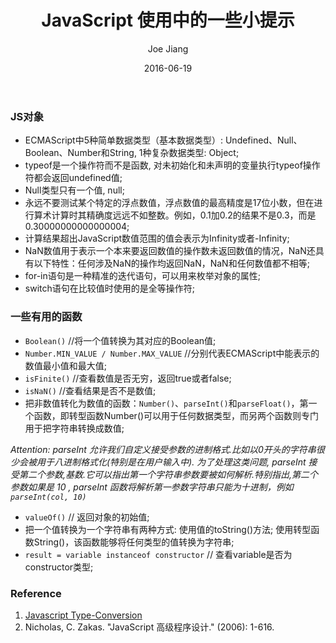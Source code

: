 ﻿---
title: JavaScript 使用中的一些小提示
layout: post
thread: 166
date: 2016-06-19
author: Joe Jiang
categories: documents
tags: [JavaScript]
excerpt: Some JavaScript Tips.
---

### JS对象

 - ECMAScript中5种简单数据类型（基本数据类型）: Undefined、Null、Boolean、Number和String, 1种复杂数据类型: Object;
 - typeof是一个操作符而不是函数, 对未初始化和未声明的变量执行typeof操作符都会返回undefined值;
 - Null类型只有一个值, null;
 - 永远不要测试某个特定的浮点数值，浮点数值的最高精度是17位小数，但在进行算术计算时其精确度远远不如整数。例如，0.1加0.2的结果不是0.3，而是0.30000000000000004;
 - 计算结果超出JavaScript数值范围的值会表示为Infinity或者-Infinity;
 - NaN数值用于表示一个本来要返回数值的操作数未返回数值的情况，NaN还具有以下特性：任何涉及NaN的操作均返回NaN，NaN和任何数值都不相等;
 - for-in语句是一种精准的迭代语句，可以用来枚举对象的属性;
 - switch语句在比较值时使用的是全等操作符;

### 一些有用的函数 

 - `Boolean()` //将一个值转换为其对应的Boolean值;
 - `Number.MIN_VALUE / Number.MAX_VALUE` //分别代表ECMAScript中能表示的数值最小值和最大值;
 - `isFinite()` //查看数值是否无穷，返回true或者false;
 - `isNaN()` //查看结果是否不是数值;
 - 把非数值转化为数值的函数：`Number()`、`parseInt()`和`parseFloat()`，第一个函数，即转型函数Number()可以用于任何数据类型，而另两个函数则专门用于把字符串转换成数值;
 
*Attention: parseInt 允许我们自定义接受参数的进制格式.比如以0开头的字符串很少会被用于八进制格式化(特别是在用户输入中). 为了处理这类问题, parseInt 接受第二个参数,基数.它可以指出第一个字符串参数要被如何解析.特别指出,第二个参数如果是 10 , parseInt 函数将解析第一参数字符串只能为十进制，例如`parseInt(col, 10)`*

 - `valueOf()` // 返回对象的初始值;
 - 把一个值转换为一个字符串有两种方式: 使用值的toString()方法; 使用转型函数String()，该函数能够将任何类型的值转换为字符串;
 - `result = variable instanceof constructor` // 查看variable是否为constructor类型;

### Reference

 1. [Javascript Type-Conversion](http://www.jibbering.com/faq/faq_notes/type_convert.html)
 2. Nicholas, C. Zakas. "JavaScript 高级程序设计." (2006): 1-616.